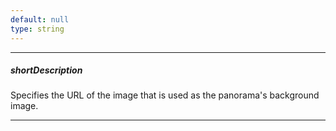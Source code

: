 ```yaml
---
default: null
type: string
---
```

---
##### shortDescription
Specifies the URL of the image that is used as the panorama's background image.

---
